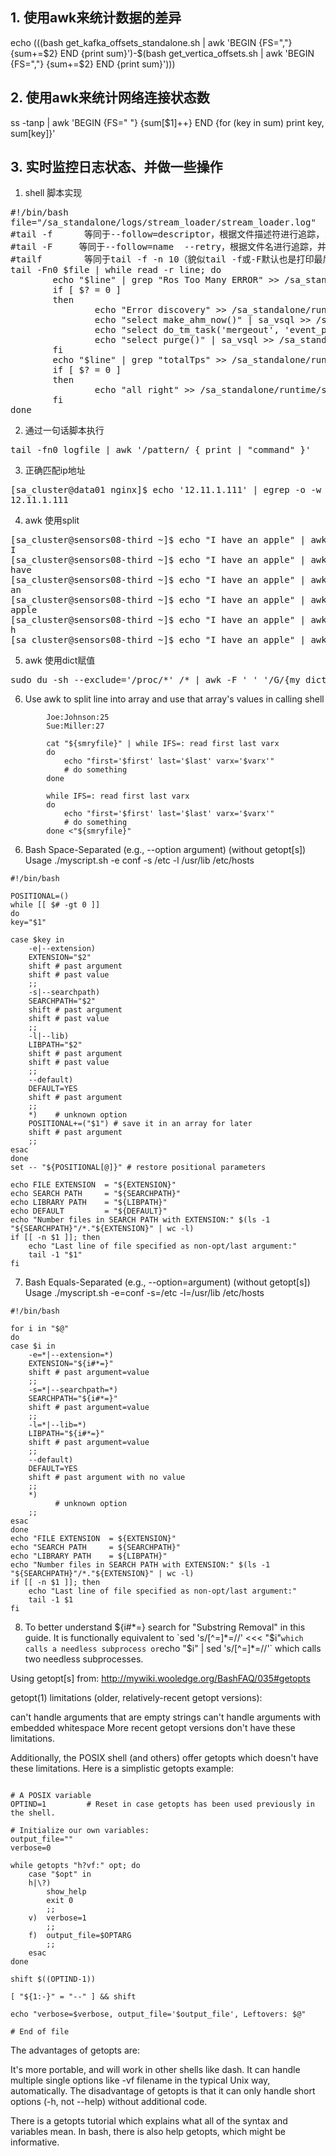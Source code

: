## 1. 使用awk来统计数据的差异
echo $(($(bash get_kafka_offsets_standalone.sh | awk 'BEGIN {FS=","} {sum+=$2} END {print sum}')-$(bash get_vertica_offsets.sh | awk 'BEGIN {FS=","} {sum+=$2} END {print sum}')))

## 2. 使用awk来统计网络连接状态数
ss -tanp | awk 'BEGIN {FS=" "} {sum[$1]++} END {for (key in sum) print key, sum[key]}'
## 3. 实时监控日志状态、并做一些操作
1. shell 脚本实现
<pre>
#!/bin/bash
file="/sa_standalone/logs/stream_loader/stream_loader.log"
#tail -f      等同于--follow=descriptor，根据文件描述符进行追踪，当文件改名或被删除，追踪停止
#tail -F     等同于--follow=name  --retry，根据文件名进行追踪，并保持重试，即该文件被删除或改名后，如果再次创建相同的文件名，会继续追踪
#tailf        等同于tail -f -n 10（貌似tail -f或-F默认也是打印最后10行，然后追踪文件），与tail -f不同的是，如果文件不增长，它不会去访问磁盘文件，所以tailf特别适合那些便携机上跟踪日志文件，因为它减少了磁盘访问，可以省电
tail -Fn0 $file | while read -r line; do
        echo "$line" | grep "Ros Too Many ERROR" >> /sa_standalone/runtime/sl.log 2>&1
        if [ $? = 0 ]
        then
                echo "Error discovery" >> /sa_standalone/runtime/sl.log 2>&1
                echo "select make_ahm_now()" | sa_vsql >> /sa_standalone/runtime/vert.log 2>&1
                echo "select do_tm_task('mergeout', 'event_p1')" | sa_vsql >> /sa_standalone/runtime/vert.log 2>&1
                echo "select purge()" | sa_vsql >> /sa_standalone/runtime/vert.log 2>&1
        fi
        echo "$line" | grep "totalTps" >> /sa_standalone/runtime/sl.log 2>&1
        if [ $? = 0 ]
        then
                echo "all right" >> /sa_standalone/runtime/sl.log 2>&1
        fi
done
</pre>
2. 通过一句话脚本执行
<pre>
tail -fn0 logfile | awk '/pattern/ { print | "command" }'
</pre>

3. 正确匹配ip地址
<pre>
[sa_cluster@data01 nginx]$ echo '12.11.1.111' | egrep -o -w "([1-9][0-9]{0,2}[\.]){3}[1-9][0-9]{0,2}" --color
12.11.1.111
</pre>
4. awk 使用split 
<pre>
[sa_cluster@sensors08-third ~]$ echo "I have an apple" | awk '{split($0,array," ")} END {print array[1]}'
I
[sa_cluster@sensors08-third ~]$ echo "I have an apple" | awk '{split($0,array," ")} END {print array[2]}'
have
[sa_cluster@sensors08-third ~]$ echo "I have an apple" | awk '{split($0,array," ")} END {print array[3]}'
an
[sa_cluster@sensors08-third ~]$ echo "I have an apple" | awk '{split($0,array," ")} END {print array[4]}'
apple
[sa_cluster@sensors08-third ~]$ echo "I have an apple" | awk '{split($0,array,"")} END {print array[3]}'
h
[sa_cluster@sensors08-third ~]$ echo "I have an apple" | awk '{split($0,array,"")} END {print array[5]}'
</pre>

5. awk 使用dict赋值
<pre>
sudo du -sh --exclude='/proc/*' /* | awk -F ' ' '/G/{my_dict[$2] = $1} END {for (key in my_dict) {print key ":" my_dict[key]}}'
</pre>
6. Use awk to split line into array and use that array's values in calling shell
```
        Joe:Johnson:25
        Sue:Miller:27

        cat "${smryfile}" | while IFS=: read first last varx
        do
            echo "first='$first' last='$last' varx='$varx'"
            # do something
        done

        while IFS=: read first last varx
        do
            echo "first='$first' last='$last' varx='$varx'"
            # do something
        done <"${smryfile}"

```
6. Bash Space-Separated (e.g., --option argument) (without getopt[s])
Usage   ./myscript.sh -e conf -s /etc -l /usr/lib /etc/hosts 
```
#!/bin/bash

POSITIONAL=()
while [[ $# -gt 0 ]]
do
key="$1"

case $key in
    -e|--extension)
    EXTENSION="$2"
    shift # past argument
    shift # past value
    ;;
    -s|--searchpath)
    SEARCHPATH="$2"
    shift # past argument
    shift # past value
    ;;
    -l|--lib)
    LIBPATH="$2"
    shift # past argument
    shift # past value
    ;;
    --default)
    DEFAULT=YES
    shift # past argument
    ;;
    *)    # unknown option
    POSITIONAL+=("$1") # save it in an array for later
    shift # past argument
    ;;
esac
done
set -- "${POSITIONAL[@]}" # restore positional parameters

echo FILE EXTENSION  = "${EXTENSION}"
echo SEARCH PATH     = "${SEARCHPATH}"
echo LIBRARY PATH    = "${LIBPATH}"
echo DEFAULT         = "${DEFAULT}"
echo "Number files in SEARCH PATH with EXTENSION:" $(ls -1 "${SEARCHPATH}"/*."${EXTENSION}" | wc -l)
if [[ -n $1 ]]; then
    echo "Last line of file specified as non-opt/last argument:"
    tail -1 "$1"
fi
```

7. Bash Equals-Separated (e.g., --option=argument) (without getopt[s])
Usage ./myscript.sh -e=conf -s=/etc -l=/usr/lib /etc/hosts
```
#!/bin/bash

for i in "$@"
do
case $i in
    -e=*|--extension=*)
    EXTENSION="${i#*=}"
    shift # past argument=value
    ;;
    -s=*|--searchpath=*)
    SEARCHPATH="${i#*=}"
    shift # past argument=value
    ;;
    -l=*|--lib=*)
    LIBPATH="${i#*=}"
    shift # past argument=value
    ;;
    --default)
    DEFAULT=YES
    shift # past argument with no value
    ;;
    *)
          # unknown option
    ;;
esac
done
echo "FILE EXTENSION  = ${EXTENSION}"
echo "SEARCH PATH     = ${SEARCHPATH}"
echo "LIBRARY PATH    = ${LIBPATH}"
echo "Number files in SEARCH PATH with EXTENSION:" $(ls -1 "${SEARCHPATH}"/*."${EXTENSION}" | wc -l)
if [[ -n $1 ]]; then
    echo "Last line of file specified as non-opt/last argument:"
    tail -1 $1
fi
```
8. To better understand ${i#*=} search for "Substring Removal" in this guide. It is functionally equivalent to `sed 's/[^=]*=//' <<< "$i"` which calls a needless subprocess or `echo "$i" | sed 's/[^=]*=//'` which calls two needless subprocesses.

Using getopt[s]
from: http://mywiki.wooledge.org/BashFAQ/035#getopts

getopt(1) limitations (older, relatively-recent getopt versions):

can't handle arguments that are empty strings
can't handle arguments with embedded whitespace
More recent getopt versions don't have these limitations.

Additionally, the POSIX shell (and others) offer getopts which doesn't have these limitations. Here is a simplistic getopts example:
```#!/bin/sh

# A POSIX variable
OPTIND=1         # Reset in case getopts has been used previously in the shell.

# Initialize our own variables:
output_file=""
verbose=0

while getopts "h?vf:" opt; do
    case "$opt" in
    h|\?)
        show_help
        exit 0
        ;;
    v)  verbose=1
        ;;
    f)  output_file=$OPTARG
        ;;
    esac
done

shift $((OPTIND-1))

[ "${1:-}" = "--" ] && shift

echo "verbose=$verbose, output_file='$output_file', Leftovers: $@"

# End of file
```
The advantages of getopts are:

It's more portable, and will work in other shells like dash.
It can handle multiple single options like -vf filename in the typical Unix way, automatically.
The disadvantage of getopts is that it can only handle short options (-h, not --help) without additional code.

There is a getopts tutorial which explains what all of the syntax and variables mean. In bash, there is also help getopts, which might be informative.
